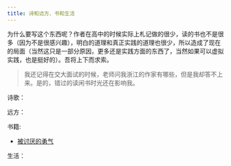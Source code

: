 ```yaml
---
title: 诗和远方、书和生活
---
```


为什么要写这个东西呢？作者在高中的时候实际上札记做的很少，读的书也不是很多（因为不是很感兴趣），明白的道理和真正实践的道理也很少，所以造成了现在的局面（当然这只是一部分原因，更多还是实践方面的东西了，当然如果可以虚拟实践，也是挺好的）。吾将上下而求索。

> 我还记得在交大面试的时候，老师问我浙江的作家有哪些，但是我却答不上来。是的，错过的读闲书时光还在影响我。

诗歌：


远方：



书籍:

- [被讨厌的勇气](../_posts/books/被讨厌的勇气.md)

生活：


